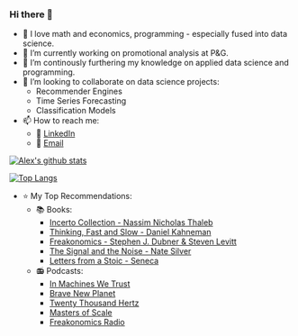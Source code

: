 ### Hi there 👋

- :pineapple: I love math and economics, programming - especially fused into data science.
- :briefcase: I’m currently working on promotional analysis at P&G.
- 🌱 I’m continously furthering my knowledge on applied data science and programming.
- 👯 I’m looking to collaborate on data science projects:
  - Recommender Engines
  - Time Series Forecasting
  - Classification Models
- 📫 How to reach me:
  - :office: [LinkedIn](https://www.linkedin.com/in/gradinaru-alex/)
  - :e-mail: [Email](mailto:gradinaru.alex@gmail.com)

[![Alex's github stats](https://github-readme-stats.vercel.app/api?username=gradinarualex&count_private=true&show_icons=true&theme=radical&hide_rank=false)](https://github.com/anuraghazra/github-readme-stats)

[![Top Langs](https://github-readme-stats.vercel.app/api/top-langs/?username=gradinarualex)](https://github.com/anuraghazra/github-readme-stats)

- :star: My Top Recommendations:
  - :books: Books:
    - [Incerto Collection - Nassim Nicholas Thaleb](https://www.amazon.com/Incerto-Fooled-Randomness-Procrustes-Antifragile/dp/0399590455/ref=sr_1_2?crid=2M328SP7W3P95&dchild=1&keywords=incerto&qid=1618865087&s=books&sprefix=incerto%2Cstripbooks-intl-ship%2C260&sr=1-2)
    - [Thinking, Fast and Slow - Daniel Kahneman](https://www.amazon.com/Thinking-Fast-Slow-Daniel-Kahneman/dp/0374533555/ref=sr_1_1?crid=258C6ZLP09HR8&dchild=1&keywords=thinking+fast+and+slow&qid=1618865055&s=books&sprefix=thinking%2Cstripbooks-intl-ship%2C266&sr=1-1)
    - [Freakonomics - Stephen J. Dubner & Steven Levitt](https://www.amazon.com/Freakonomics-Economist-Explores-Hidden-Everything/dp/0060731338)
    - [The Signal and the Noise - Nate Silver](https://www.amazon.com/Signal-Noise-Art-Science-Prediction/dp/0141975652/ref=sr_1_2?crid=3P0MFVE718RL1&dchild=1&keywords=the+signal+and+the+noise&qid=1618865035&s=books&sprefix=The+Signal+and+the%2Cstripbooks-intl-ship%2C269&sr=1-2)
    - [Letters from a Stoic - Seneca](https://www.amazon.com/Letters-Penguin-Classics-Lucius-Annaeus/dp/0140442103)
  - :radio: Podcasts:
    - [In Machines We Trust](https://podcasts.google.com/feed/aHR0cHM6Ly9mZWVkcy5tZWdhcGhvbmUuZm0vaW5tYWNoaW5lc3dldHJ1c3Q=)
    - [Brave New Planet](https://www.bravenewplanet.org/)
    - [Twenty Thousand Hertz](https://www.20k.org/)
    - [Masters of Scale](https://mastersofscale.com/)
    - [Freakonomics Radio](https://freakonomics.com/archive/)

